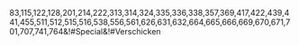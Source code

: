 83,115,122,128,201,214,222,313,314,324,335,336,338,357,369,417,422,439,441,455,511,512,515,516,538,556,561,626,631,632,664,665,666,669,670,671,701,707,741,764&!#Special&!#Verschicken
